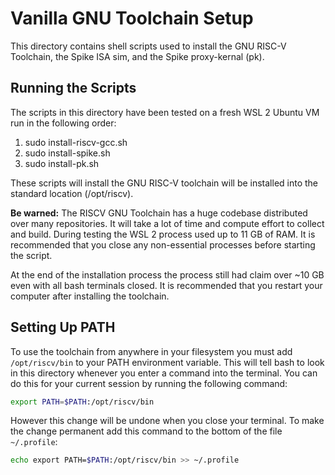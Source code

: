 # Vanilla GNU Toolchain Setup

This directory contains shell scripts used to install the GNU RISC-V Toolchain, the Spike ISA sim, and the Spike proxy-kernal (pk).

## Running the Scripts

The scripts in this directory have been tested on a fresh WSL 2 Ubuntu VM run in the following order:

1. sudo install-riscv-gcc.sh
2. sudo install-spike.sh
3. sudo install-pk.sh  

These scripts will install the GNU RISC-V toolchain will be installed into the standard location (/opt/riscv).

<b>Be warned:</b> The RISCV GNU Toolchain has a huge codebase distributed over many repositories. It will take a lot of time and compute effort to collect and build. During testing the WSL 2 process used up to 11 GB of RAM. It is recommended that you close any non-essential processes before starting the script.

At the end of the installation process the process still had claim over ~10 GB even with all bash terminals closed. It is recommended that you restart your computer after installing the toolchain. 

## Setting Up PATH

To use the toolchain from anywhere in your filesystem you must add `/opt/riscv/bin` to your PATH environment variable. This will tell bash to look in this directory whenever you enter a command into the terminal. You can do this for your current session by running the following command:

```bash
export PATH=$PATH:/opt/riscv/bin
```

However this change will be undone when you close your terminal. To make the change permanent add this command to the bottom of the file `~/.profile`:
```bash
echo export PATH=$PATH:/opt/riscv/bin >> ~/.profile
```
